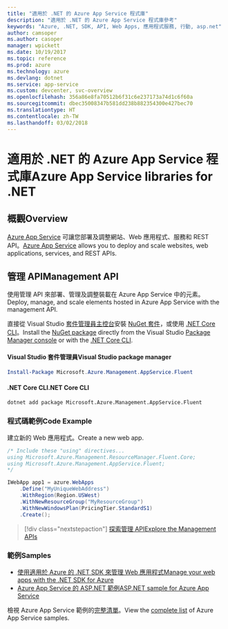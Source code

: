 ```yaml
---
title: "適用於 .NET 的 Azure App Service 程式庫"
description: "適用於 .NET 的 Azure App Service 程式庫參考"
keywords: "Azure, .NET, SDK, API, Web Apps, 應用程式服務, 行動, asp.net"
author: camsoper
ms.author: casoper
manager: wpickett
ms.date: 10/19/2017
ms.topic: reference
ms.prod: azure
ms.technology: azure
ms.devlang: dotnet
ms.service: app-service
ms.custom: devcenter, svc-overview
ms.openlocfilehash: 356a86e8fa70512b6f31c6e237173a74d1c6f60a
ms.sourcegitcommit: dbec35008347b581dd238b882354300e427bec70
ms.translationtype: HT
ms.contentlocale: zh-TW
ms.lasthandoff: 03/02/2018
---
```

# <a name="azure-app-service-libraries-for-net"></a><span data-ttu-id="4bcb8-104">適用於 .NET 的 Azure App Service 程式庫</span><span class="sxs-lookup"><span data-stu-id="4bcb8-104">Azure App Service libraries for .NET</span></span>

## <a name="overview"></a><span data-ttu-id="4bcb8-105">概觀</span><span class="sxs-lookup"><span data-stu-id="4bcb8-105">Overview</span></span>

<span data-ttu-id="4bcb8-106">[Azure App Service](/azure/app-service/app-service-value-prop-what-is) 可讓您部署及調整網站、Web 應用程式、服務和 REST API。</span><span class="sxs-lookup"><span data-stu-id="4bcb8-106">[Azure App Service](/azure/app-service/app-service-value-prop-what-is) allows you to deploy and scale websites, web applications, services, and REST APIs.</span></span>

## <a name="management-api"></a><span data-ttu-id="4bcb8-107">管理 API</span><span class="sxs-lookup"><span data-stu-id="4bcb8-107">Management API</span></span>

<span data-ttu-id="4bcb8-108">使用管理 API 來部署、管理及調整裝載在 Azure App Service 中的元素。</span><span class="sxs-lookup"><span data-stu-id="4bcb8-108">Deploy, manage, and scale elements hosted in Azure App Service with the management API.</span></span>

<span data-ttu-id="4bcb8-109">直接從 Visual Studio [套件管理員主控台][PackageManager]安裝 [NuGet 套件](https://www.nuget.org/packages/Microsoft.Azure.Management.AppService.Fluent)，或使用 [.NET Core CLI][DotNetCLI]。</span><span class="sxs-lookup"><span data-stu-id="4bcb8-109">Install the [NuGet package](https://www.nuget.org/packages/Microsoft.Azure.Management.AppService.Fluent) directly from the Visual Studio [Package Manager console][PackageManager] or with the [.NET Core CLI][DotNetCLI].</span></span>


#### <a name="visual-studio-package-manager"></a><span data-ttu-id="4bcb8-110">Visual Studio 套件管理員</span><span class="sxs-lookup"><span data-stu-id="4bcb8-110">Visual Studio package manager</span></span>

```powershell
Install-Package Microsoft.Azure.Management.AppService.Fluent
```

#### <a name="net-core-cli"></a><span data-ttu-id="4bcb8-111">.NET Core CLI</span><span class="sxs-lookup"><span data-stu-id="4bcb8-111">.NET Core CLI</span></span>

```bash
dotnet add package Microsoft.Azure.Management.AppService.Fluent
```

### <a name="code-example"></a><span data-ttu-id="4bcb8-112">程式碼範例</span><span class="sxs-lookup"><span data-stu-id="4bcb8-112">Code Example</span></span>

<span data-ttu-id="4bcb8-113">建立新的 Web 應用程式。</span><span class="sxs-lookup"><span data-stu-id="4bcb8-113">Create a new web app.</span></span>

```csharp
/* Include these "using" directives...
using Microsoft.Azure.Management.ResourceManager.Fluent.Core;
using Microsoft.Azure.Management.AppService.Fluent;
*/

IWebApp app1 = azure.WebApps
    .Define("MyUniqueWebAddress")
    .WithRegion(Region.USWest)
    .WithNewResourceGroup("MyResourceGroup")
    .WithNewWindowsPlan(PricingTier.StandardS1)
    .Create();
```

> [!div class="nextstepaction"]
> [<span data-ttu-id="4bcb8-114">探索管理 API</span><span class="sxs-lookup"><span data-stu-id="4bcb8-114">Explore the Management APIs</span></span>](/dotnet/api/overview/azure/appservice/management)

### <a name="samples"></a><span data-ttu-id="4bcb8-115">範例</span><span class="sxs-lookup"><span data-stu-id="4bcb8-115">Samples</span></span>

* [<span data-ttu-id="4bcb8-116">使用適用於 Azure 的 .NET SDK 來管理 Web 應用程式</span><span class="sxs-lookup"><span data-stu-id="4bcb8-116">Manage your web apps with the .NET SDK for Azure</span></span>](https://azure.microsoft.com/resources/samples/app-service-web-dotnet-manage/)
* [<span data-ttu-id="4bcb8-117">Azure App Service 的 ASP.NET 範例</span><span class="sxs-lookup"><span data-stu-id="4bcb8-117">ASP.NET sample for Azure App Service</span></span>](https://azure.microsoft.com/resources/samples/app-service-web-dotnet-get-started/)

<span data-ttu-id="4bcb8-118">檢視 Azure App Service 範例的[完整清單](https://azure.microsoft.com/resources/samples/?platform=dotnet&term=app%20service)。</span><span class="sxs-lookup"><span data-stu-id="4bcb8-118">View the [complete list](https://azure.microsoft.com/resources/samples/?platform=dotnet&term=app%20service) of Azure App Service samples.</span></span>

[PackageManager]: https://docs.microsoft.com/nuget/tools/package-manager-console
[DotNetCLI]: https://docs.microsoft.com/dotnet/core/tools/dotnet-add-package